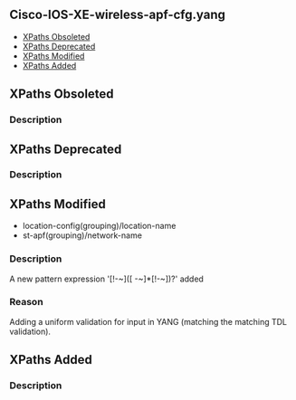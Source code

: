 ## Cisco-IOS-XE-wireless-apf-cfg.yang


- [XPaths Obsoleted](#xpaths-obsoleted)
- [XPaths Deprecated](#xpaths-deprecated)
- [XPaths Modified](#xpaths-modified)
- [XPaths Added](#xpaths-added)

## XPaths Obsoleted

### Description

## XPaths Deprecated

### Description

## XPaths Modified

- location-config(grouping)/location-name
- st-apf(grouping)/network-name

### Description

A new pattern expression '[!-~]([ -~]*[!-~])?' added

### Reason

Adding a uniform validation for input in YANG (matching the matching TDL validation).

## XPaths Added

### Description

